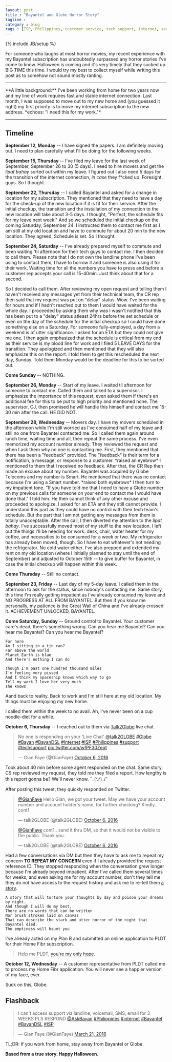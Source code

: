 ```yaml
---
layout: post
title : "Bayantel and Globe Horror Story"
tagline : 
category : blog
tags : [ISP, Philippines, customer service, tech support, internet, services]
---
```

{% include JB/setup %}

For someone who laughs at most horror movies, my recent experience with my Bayantel subscription has undoubtedly surpassed any horror stories I've come to know. Halloween is coming and it's very timely that they sucked up BIG TIME this time. I would try my best to collect myself while writing this post as to somehow not sound mostly ranting. 

<hr>
**A little background:** I've been working from home for two years now and my line of work requires fast and stable internet connection. Last month, I was supposed to move out to my new home and (you guessed it right) my first priority is to move my internet subscription to the new address. *echoes: "I need this for my work."*
<hr>

## Timeline

**September 12, Monday** -- I have signed the papers. I am definitely moving out. I need to plan carefully what I'll be doing for the following weeks.

**September 15, Thursday** -- I've filed my leave for the last week of September, September 26 to 30 (5 days). I need to hire movers and get the *lipat bahay* sorted out within my leave. I figured out I also need 5 days for the transition of the internet connection, *in case* they f*cked up. Foresight, guys. So I thought.

**September 22, Thursday** -- I called Bayantel and asked for a change in location for my subscription. They mentioned that they need to have a day for the check-up of the new location if it is fit for their service. After the initial checkup, the transition and the installation of my connection to the new location will take about 3-5 days. I thought, "Perfect, the schedule fits for my leave next week." And so we scheduled the initial checkup on the coming Saturday, September 24. I instructed them to contact me first as I am still at my old location and have to commute for about 20 min to the new location. They agreed. Schedule is set. So I thought.

**September 24, Saturday** -- I've already prepared myself to commute and been waiting 'til afternoon for their tech guys to contact me. I then decided to call them. Please note that I do not own the landline phone I've been using to contact them, I have to borrow it and someone is also using it for their work. Waiting time for all the numbers you have to press and before a customer rep accepts your call is 15-40min. Just think about that for a second. 

So I decided to call them. After reviewing my open request and telling them I haven't received any messages yet from their technical team, the CR rep then said that my request was put on "delay" status. Wow. I've been waiting for hours and if I hadn't reached out to them I would have waited for the whole day. I proceeded by asking them why was I wasn't notified that this has been put to a "delay" status atleast 24hrs before the set schedule or even on the day of the schedule for the initial checkup so I could have done something else on a Saturday. For someone fully-employed, a day from a weekend is of utter significance. I asked for an ETA but they could not give me one. I then again emphasized that the schedule is critical from my end as their service is my blood line for work and I filed 5 LEAVE DAYS for the transition. They apologized and then mentioned that they will also emphasize this on the report. I told them to get this rescheduled the next day, Sunday. Told them Monday would be the deadline for this to be sorted out.

**Come Sunday** -- NOTHING.

**September 26, Monday** -- Start of my leave. I waited til afternoon for someone to contact me. Called them and talked to a supervisor. I emphasize the importance of this request, even asked them if there's an additional fee for this to be put to high priority and mentioned none. The supervisor, CJ, then promised he will handle this himself and contact me 15-30 min after the call. HE DID NOT.

**September 28, Wednesday** -- Movers day. I have my movers scheduled in the afternoon while I'm still worried as I've consumed half of my leave and still no one from Bayantel contacted me. So I called them again around lunch time, waiting time and all, then repeat the same process. I've even memorized my account number already. They reviewed the request and when I ask them why no one is contacting me. First, they mentioned that there has been a "feedback" provided. The "feedback" is their term for a notification, a message, or response to a customer. \*raised an eyebrow\* I mentioned to them that I received no feedback. After that, the CR Rep then made an excuse about my number. Bayantel was acquired by Globe Telecoms and my number is Smart. He mentioned that there was no contact because I'm using a Smart number. \*raised both eyebrows\* I then turn to my impatient tone. "If you have told me that I need to have a Globe number on my previous calls for someone on your end to contact me I would have done that." I told him. He then cannot think of any other excuse and proceeded to apologize. I asked for an ETA and they still cannot provide. I understand this part as they could have no control with their tech team's schedule. But the part that I am not getting any messages from them is totally unacceptable. After the call, I then diverted my attention to the *lipat bahay*. I've successfully moved most of my stuff to the new location. I left out the things I'll be needing for work: desk, chair, water heater for my coffee, and necessities to be consumed for a week or two. My refrigerator has already been moved, though. So I have to eat whatever's not needing the refrigerator. No cold water either. I've also prepped and extended my rent on my old location (where I initially planned to stay until the end of September) and adjusted to October 15th -- to give buffer for Bayantel, in case the initial checkup will happen within this week.

**Come Thursday** -- Still no contact.

**September 23, Friday** -- Last day of my 5-day leave. I called them in the afternoon to ask for the status, since nobody's contacting me. Same story, this time I'm really getting impatient as I've already consumed my leave and NO PROGRESS AT ALL FROM BAYANTEL. But then if you know me personally, my patience is the Great Wall of China and I've already crossed it. ACHIEVEMENT UNLOCKED, BAYANTEL. 

**Come Saturday, Sunday** -- Ground control to Bayantel. Your customer care's dead, there's something wrong. Can you hear me Bayantel? Can you hear me Bayantel? Can you hear me Bayantel? 

    For here
    Am I sitting in a tin can?
    Far above the world
    Planet Earth is blue
    And there's nothing I can do

    Though I'm past one hundred thousand miles
    I'm feeling very pissed
    And I think my spaceship knows which way to go
    Tell my work I love her very much 
    she knows

Aand back to reality. Back to work and I'm still here at my old location. My things must be enjoying my new home.

I called them within the week to no avail. Ah, I've never been on a cup noodle-diet for a while. 

**October 6, Thursday** -- I reached out to them via [Talk2Globe](http://chat.globe.com.ph/) live chat. 

<blockquote class="twitter-tweet" data-lang="en"><p lang="en" dir="ltr">No one is responding on your &#39;Live Chat&#39; <a href="https://twitter.com/talk2GLOBE">@talk2GLOBE</a> <a href="https://twitter.com/hashtag/Globe?src=hash">#Globe</a> <a href="https://twitter.com/hashtag/Bayan?src=hash">#Bayan</a> <a href="https://twitter.com/hashtag/BayanDSL?src=hash">#BayanDSL</a> <a href="https://twitter.com/hashtag/Internet?src=hash">#Internet</a> <a href="https://twitter.com/hashtag/ISP?src=hash">#ISP</a> <a href="https://twitter.com/hashtag/Philippines?src=hash">#Philippines</a> <a href="https://twitter.com/hashtag/support?src=hash">#support</a> <a href="https://twitter.com/hashtag/techsupport?src=hash">#techsupport</a> <a href="https://t.co/wfPF30Zeqt">pic.twitter.com/wfPF30Zeqt</a></p>&mdash; Gian Faye (@GianFaye) <a href="https://twitter.com/GianFaye/status/783862056416006144">October 6, 2016</a></blockquote>
<script async src="//platform.twitter.com/widgets.js" charset="utf-8"></script>

Took about 40 min before some agent responded on the chat. Same story, CS rep reviewed my request, they told me they filed a report. How lengthy is this report gonna be? We'll never know. ¯\_(ツ)_/¯

After posting this tweet, they quickly responded on Twitter. 

<blockquote class="twitter-tweet" data-lang="en"><p lang="en" dir="ltr"><a href="https://twitter.com/GianFaye">@GianFaye</a> Hello Gian, we got your tweet. May we have your account number and account holder&#39;s name, for further checking? Kindly.. cont1</p>&mdash; talk2GLOBE (@talk2GLOBE) <a href="https://twitter.com/talk2GLOBE/status/783863557859475456">October 6, 2016</a></blockquote>
<script async src="//platform.twitter.com/widgets.js" charset="utf-8"></script>

<blockquote class="twitter-tweet" data-lang="en"><p lang="en" dir="ltr"><a href="https://twitter.com/GianFaye">@GianFaye</a> cont1.. send it thru DM, so that it would not be visible to the public. Thank you.</p>&mdash; talk2GLOBE (@talk2GLOBE) <a href="https://twitter.com/talk2GLOBE/status/783863558702587904">October 6, 2016</a></blockquote>
<script async src="//platform.twitter.com/widgets.js" charset="utf-8"></script>

Had a few conversations via DM but then they have to ask me to repeat my concern **TO REPEAT MY CONCERN** even if I already provided the request reference ID. They stopped responding when the conversation grew longer because I'm already beyond impatient. After I've called them several times for weeks, and even asking me for my account number, don't they tell me they do not have access to the request history and ask me to re-tell them [a story](https://www.youtube.com/watch?v=zh4ERYm6Eyg). 

    A story that will torture your thoughts by day and poison your dreams by night.
    And though I will do my best, 
    There are no words that can be written 
    Nor brush strokes laid on canvas
    That can describe the stark and utter horror of the night that Bayantel died.
    The emptiness will haunt you

I've already acted on my Plan B and submitted an online application to PLDT for their Home Fibr subscription. 

> Help me PLDT, [you're my only hope](https://www.youtube.com/watch?v=5cc_h5Ghuj4).

**October 12, Wednesday** -- A customer representative from PLDT called me to process my Home Fibr application. You will never see a happier version of my face, ever.

Suck on this, Globe.

## Flashback

<blockquote class="twitter-tweet" data-lang="en"><p lang="en" dir="ltr">I can&#39;t access support via landline, voicemail, SMS, email for 3 WEEKS PLS RESPOND <a href="https://twitter.com/AskBayan">@AskBayan</a> <a href="https://twitter.com/hashtag/Philippines?src=hash">#Philippines</a> <a href="https://twitter.com/hashtag/internet?src=hash">#internet</a> <a href="https://twitter.com/hashtag/Bayantel?src=hash">#Bayantel</a> <a href="https://twitter.com/hashtag/BayanDSL?src=hash">#BayanDSL</a> <a href="https://twitter.com/hashtag/ISP?src=hash">#ISP</a></p>&mdash; Gian Faye (@GianFaye) <a href="https://twitter.com/GianFaye/status/711759687251664896">March 21, 2016</a></blockquote>
<script async src="//platform.twitter.com/widgets.js" charset="utf-8"></script>

TL;DR: If you work from home, stay away from Bayantel or Globe. 

**Based from a true story. Happy Halloween.** 


